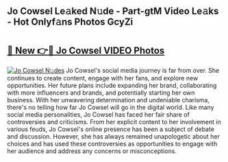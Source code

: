 ## Jo Cowsel Le𝚊ked N𝚞de - Part-gtM Video Le𝚊ks - Hot Onlyf𝚊ns Photos GcyZi

# <h2><a href="http://ab88230.deff.icu/?id=Jo+Cowsel">🔗 New 👉🔴 Jo Cowsel VIDEO Photos</a></h2>

[![Jo Cowsel N𝚞des](https://i.imgur.com/rIISA9y.gif)](http://ab88230.deff.icu/?id=Jo+Cowsel)
Jo Cowsel's social media journey is far from over. She continues to create content, engage with her fans, and explore new opportunities. Her future plans include expanding her brand, collaborating with more influencers and brands, and potentially starting her own business. With her unwavering determination and undeniable charisma, there's no telling how far Jo Cowsel will go in the digital world. Like many social media personalities, Jo Cowsel has faced her fair share of controversies and criticisms. From her explicit content to her involvement in various feuds, Jo Cowsel's online presence has been a subject of debate and discussion. However, she has always remained unapologetic about her choices and has used these controversies as opportunities to engage with her audience and address any concerns or misconceptions.
